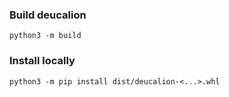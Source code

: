 ### Build deucalion

```
python3 -m build

```

### Install locally
```
python3 -m pip install dist/deucalion-<...>.whl
```
